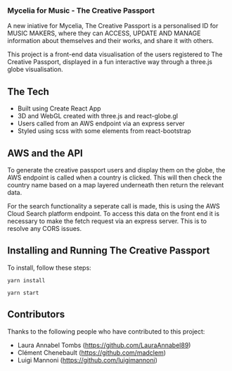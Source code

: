 ### Mycelia for Music - The Creative Passport

A new iniative for Mycelia, The Creative Passport is a personalised ID for MUSIC MAKERS, where they can ACCESS, UPDATE AND MANAGE information about themselves and their works, and share it with others. 

This project is a front-end data visualisation of the users registered to The Creative Passport, displayed in a fun interactive way through a three.js globe visualisation. 


## The Tech

* Built using Create React App
* 3D and WebGL created with three.js and react-globe.gl
* Users called from an AWS endpoint via an express server
* Styled using scss with some elements from react-bootstrap

## AWS and the API

To generate the creative passport users and display them on the globe, the AWS endpoint is called when a country is clicked. This will then check the country name based on a map layered underneath then return the relevant data. 

For the search functionality a seperate call is made, this is using the AWS Cloud Search platform endpoint. To access this data on the front end it is necessary to make the fetch request via an express server. This is to resolve any CORS issues. 


## Installing and Running The Creative Passport

To install, follow these steps:

```
yarn install
```

```
yarn start
```

## Contributors

Thanks to the following people who have contributed to this project:

* Laura Annabel Tombs (https://github.com/LauraAnnabel89)
* Clément Chenebault (https://github.com/madclem) 
* Luigi Mannoni (https://github.com/luigimannoni)
